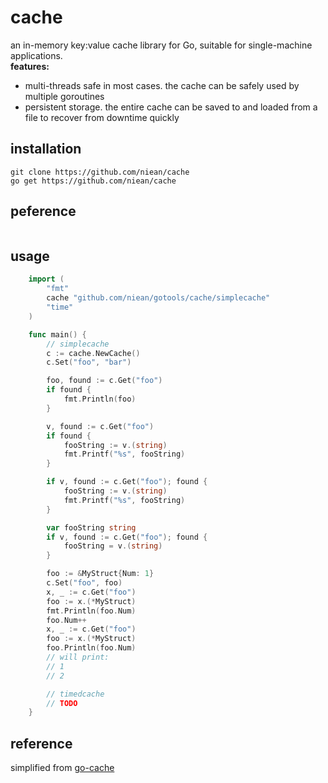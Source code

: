 # cache
an in-memory key:value cache library for Go, suitable for single-machine applications.<br />
<b>features:</b><br />
+ multi-threads safe in most cases. the cache can be safely used by multiple goroutines
+ persistent storage. the entire cache can be saved to and loaded from a file to recover from downtime quickly

## installation
    git clone https://github.com/niean/cache
    go get https://github.com/niean/cache

## peference
```
```

## usage
```go
	import (
		"fmt"
		cache "github.com/niean/gotools/cache/simplecache"
		"time"
	)

	func main() {
		// simplecache
		c := cache.NewCache()
		c.Set("foo", "bar")

		foo, found := c.Get("foo")
		if found {
			fmt.Println(foo)
		}

		v, found := c.Get("foo")
		if found {
			fooString := v.(string)
			fmt.Printf("%s", fooString)
		}

		if v, found := c.Get("foo"); found {
			fooString := v.(string)
			fmt.Printf("%s", fooString)
		}

		var fooString string
		if v, found := c.Get("foo"); found {
			fooString = v.(string)
		}

		foo := &MyStruct{Num: 1}
		c.Set("foo", foo)
		x, _ := c.Get("foo")
		foo := x.(*MyStruct)
		fmt.Println(foo.Num)
		foo.Num++
		x, _ := c.Get("foo")
		foo := x.(*MyStruct)
		foo.Println(foo.Num)
		// will print:
		// 1
		// 2

		// timedcache
		// TODO
	}
```
## reference
simplified from [go-cache](https://github.com/pmylund/go-cache)

